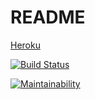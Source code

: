 # README

[Heroku](https://fierce-thicket-13416.herokuapp.com)

[![Build Status](https://travis-ci.org/mevid93/WPORatebeer.svg?branch=master)](https://travis-ci.org/mevid93/WPORatebeer)

[![Maintainability](https://api.codeclimate.com/v1/badges/800b43823db711e72878/maintainability)](https://codeclimate.com/github/mevid93/WPORatebeer/maintainability)
